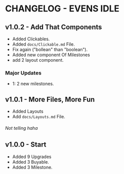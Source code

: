 # CHANGELOG - EVENS IDLE

## v1.0.2 - Add That Components

- Added Clickables.
- Added `docs/Clickable.md` File.
- Fix again ("bollean" than "boolean").
- Added new component Of Milestones
- add 2 layout component.
### Major Updates
- 1: 2 new milestones.

## v1.0.1 - More Files, More Fun

- Added Layouts
- Add `docs/Layouts.md` File.

###### Not telling haha

## v1.0.0 - Start

- Added 9 Upgrades
- Added 3 Buyable.
- Added 3 Milestone.

